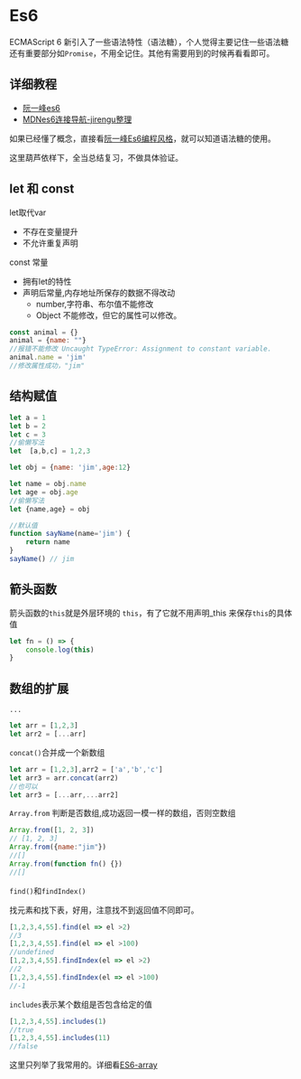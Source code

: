 # Es6

ECMAScript 6 新引入了一些语法特性（语法糖），个人觉得主要记住一些语法糖还有重要部分如`Promise`，不用全记住。其他有需要用到的时候再看看即可。

## 详细教程

- [阮一峰es6](https://es6.ruanyifeng.com/#README)
- [MDNes6连接导航-jirengu整理](https://fangyinghang.com/es-6-tutorials/)

如果已经懂了概念，直接看[阮一峰Es6编程风格](https://es6.ruanyifeng.com/#docs/module-loader)，就可以知道语法糖的使用。

这里葫芦依样下，全当总结复习，不做具体验证。

## let 和 const

let取代var

- 不存在变量提升
- 不允许重复声明

const 常量

- 拥有let的特性
- 声明后常量,内存地址所保存的数据不得改动
  - number,字符串、布尔值不能修改
  - Object 不能修改，但它的属性可以修改。

```js
const animal = {}
animal = {name: ""}
//报错不能修改 Uncaught TypeError: Assignment to constant variable.
animal.name = 'jim'
//修改属性成功，"jim"
```

## 结构赋值

```js
let a = 1
let b = 2
let c = 3
//偷懒写法
let  [a,b,c] = 1,2,3

let obj = {name: 'jim',age:12}

let name = obj.name
let age = obj.age
//偷懒写法
let {name,age} = obj

//默认值
function sayName(name='jim') {
    return name
}
sayName() // jim
```



## 箭头函数

箭头函数的`this`就是外层环境的 `this`，有了它就不用声明_this 来保存`this`的具体值

```js
let fn = () => {
    console.log(this)
}
```

## 数组的扩展

`...` 

```js
let arr = [1,2,3]
let arr2 = [...arr]  
```

`concat()`合并成一个新数组

```js
let arr = [1,2,3],arr2 = ['a','b','c']
let arr3 = arr.concat(arr2)
//也可以
let arr3 = [...arr,...arr2]
```

`Array.from` 判断是否数组,成功返回一模一样的数组，否则空数组

```js
Array.from([1, 2, 3])
// [1, 2, 3]
Array.from({name:"jim"})
//[]
Array.from(function fn() {})
//[]
```

`find()`和`findIndex()`

找元素和找下表，好用，注意找不到返回值不同即可。

```js
[1,2,3,4,55].find(el => el >2)
//3
[1,2,3,4,55].find(el => el >100)
//undefined
[1,2,3,4,55].findIndex(el => el >2)
//2
[1,2,3,4,55].findIndex(el => el >100)
//-1
```

`includes`表示某个数组是否包含给定的值

```js
[1,2,3,4,55].includes(1)
//true
[1,2,3,4,55].includes(11)
//false
```

这里只列举了我常用的。详细看[ES6-array](https://es6.ruanyifeng.com/#docs/array)

